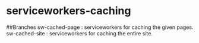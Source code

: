 # serviceworkers-caching
##Branches
sw-cached-page : serviceworkers for caching the given pages.
sw-cached-site : serviceworkers for caching the entire site.
